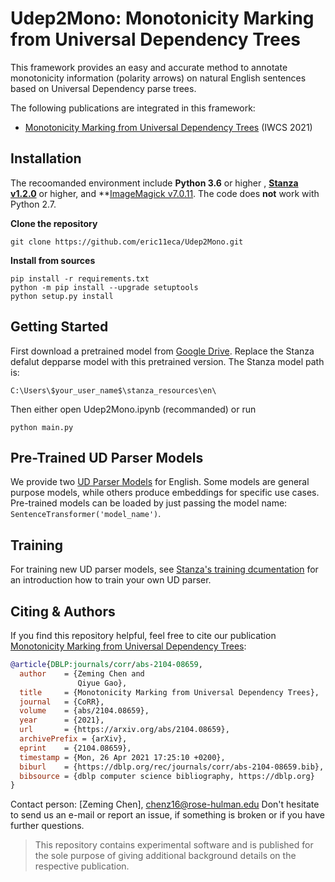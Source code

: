 
# Udep2Mono: Monotonicity Marking from Universal Dependency Trees

This framework provides an easy and accurate method to annotate monotonicity information (polarity arrows) on natural English sentences based on Universal Dependency parse trees.  

The following publications are integrated in this framework:
- [Monotonicity Marking from Universal Dependency Trees](https://arxiv.org/abs/1908.10084) (IWCS 2021)

## Installation
The recoomanded environment include **Python 3.6** or higher , **[Stanza v1.2.0](https://github.com/stanfordnlp/stanza)** or higher, and **[ImageMagick v7.0.11](https://imagemagick.org/script/download.php). The code does **not** work with Python 2.7.

**Clone the repository**
```
git clone https://github.com/eric11eca/Udep2Mono.git
```

**Install from sources**
```
pip install -r requirements.txt
python -m pip install --upgrade setuptools
python setup.py install
```

## Getting Started

First download a pretrained model from [Google Drive](https://drive.google.com/drive/folders/1XHCHA2inUs-1CfCXobFL0Feaw-eEsO5Y?usp=sharing). Replace the Stanza defalut depparse model with this pretrained version. The Stanza model path is: 
````
C:\Users\$your_user_name$\stanza_resources\en\
````
Then either open Udep2Mono.ipynb (recommanded) or run
````
python main.py
````

## Pre-Trained UD Parser Models

We provide two [UD Parser Models](https://drive.google.com/drive/folders/1XHCHA2inUs-1CfCXobFL0Feaw-eEsO5Y?usp=sharing) for English. Some models are general purpose models, while others produce embeddings for specific use cases. Pre-trained models can be loaded by just passing the model name: `SentenceTransformer('model_name')`.

## Training
For training new UD parser models, see [Stanza's training dcumentation](https://stanfordnlp.github.io/stanza/training.html#setting-environment-variables) for an introduction how to train your own UD parser. 

## Citing & Authors
If you find this repository helpful, feel free to cite our publication [Monotonicity Marking from Universal Dependency Trees](https://arxiv.org/abs/1908.10084):
```bibtex 
@article{DBLP:journals/corr/abs-2104-08659,
  author    = {Zeming Chen and
               Qiyue Gao},
  title     = {Monotonicity Marking from Universal Dependency Trees},
  journal   = {CoRR},
  volume    = {abs/2104.08659},
  year      = {2021},
  url       = {https://arxiv.org/abs/2104.08659},
  archivePrefix = {arXiv},
  eprint    = {2104.08659},
  timestamp = {Mon, 26 Apr 2021 17:25:10 +0200},
  biburl    = {https://dblp.org/rec/journals/corr/abs-2104-08659.bib},
  bibsource = {dblp computer science bibliography, https://dblp.org}
}
```
Contact person: [Zeming Chen], [chenz16@rose-hulman.edu](mailto:chenz16@rose-hulman.edu)
Don't hesitate to send us an e-mail or report an issue, if something is broken or if you have further questions.

> This repository contains experimental software and is published for the sole purpose of giving additional background details on the respective publication.
